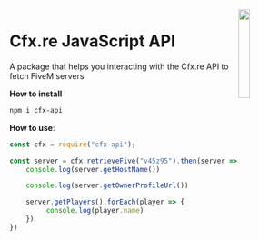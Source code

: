 <img align="right" src="https://user-images.githubusercontent.com/42814853/180027603-514401ba-d6bb-425a-892c-0bc50bf38310.png" height=20% width=20%>

# Cfx.re JavaScript API
A package that helps you interacting with the Cfx.re API to fetch FiveM servers

**How to install**

```bash
npm i cfx-api
```

**How to use**:

```js
const cfx = require("cfx-api");

const server = cfx.retrieveFive("v45z95").then(server => { // Replace v45z95 with a server id
    console.log(server.getHostName())

    console.log(server.getOwnerProfileUrl())

    server.getPlayers().forEach(player => {
         console.log(player.name)
    })
})
